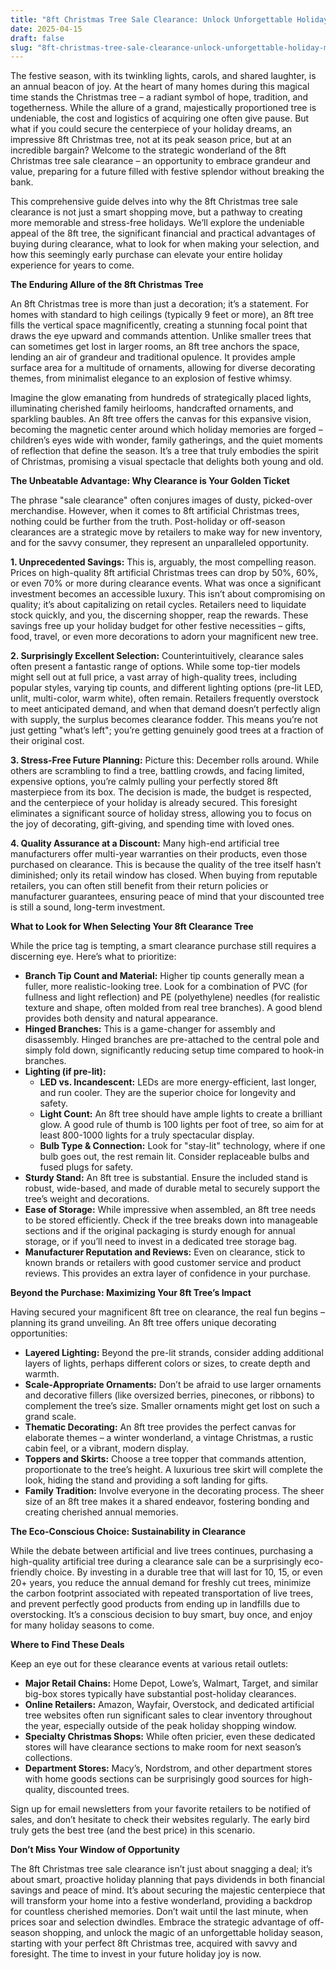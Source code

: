 ```yaml
---
title: "8ft Christmas Tree Sale Clearance: Unlock Unforgettable Holiday Magic for Less"
date: 2025-04-15
draft: false
slug: "8ft-christmas-tree-sale-clearance-unlock-unforgettable-holiday-magic-for-less" 
---
```


The festive season, with its twinkling lights, carols, and shared laughter, is an annual beacon of joy. At the heart of many homes during this magical time stands the Christmas tree – a radiant symbol of hope, tradition, and togetherness. While the allure of a grand, majestically proportioned tree is undeniable, the cost and logistics of acquiring one often give pause. But what if you could secure the centerpiece of your holiday dreams, an impressive 8ft Christmas tree, not at its peak season price, but at an incredible bargain? Welcome to the strategic wonderland of the 8ft Christmas tree sale clearance – an opportunity to embrace grandeur and value, preparing for a future filled with festive splendor without breaking the bank.

This comprehensive guide delves into why the 8ft Christmas tree sale clearance is not just a smart shopping move, but a pathway to creating more memorable and stress-free holidays. We’ll explore the undeniable appeal of the 8ft tree, the significant financial and practical advantages of buying during clearance, what to look for when making your selection, and how this seemingly early purchase can elevate your entire holiday experience for years to come.

**The Enduring Allure of the 8ft Christmas Tree**

An 8ft Christmas tree is more than just a decoration; it’s a statement. For homes with standard to high ceilings (typically 9 feet or more), an 8ft tree fills the vertical space magnificently, creating a stunning focal point that draws the eye upward and commands attention. Unlike smaller trees that can sometimes get lost in larger rooms, an 8ft tree anchors the space, lending an air of grandeur and traditional opulence. It provides ample surface area for a multitude of ornaments, allowing for diverse decorating themes, from minimalist elegance to an explosion of festive whimsy.

Imagine the glow emanating from hundreds of strategically placed lights, illuminating cherished family heirlooms, handcrafted ornaments, and sparkling baubles. An 8ft tree offers the canvas for this expansive vision, becoming the magnetic center around which holiday memories are forged – children’s eyes wide with wonder, family gatherings, and the quiet moments of reflection that define the season. It’s a tree that truly embodies the spirit of Christmas, promising a visual spectacle that delights both young and old.

**The Unbeatable Advantage: Why Clearance is Your Golden Ticket**

The phrase "sale clearance" often conjures images of dusty, picked-over merchandise. However, when it comes to 8ft artificial Christmas trees, nothing could be further from the truth. Post-holiday or off-season clearances are a strategic move by retailers to make way for new inventory, and for the savvy consumer, they represent an unparalleled opportunity.

**1. Unprecedented Savings:** This is, arguably, the most compelling reason. Prices on high-quality 8ft artificial Christmas trees can drop by 50%, 60%, or even 70% or more during clearance events. What was once a significant investment becomes an accessible luxury. This isn’t about compromising on quality; it’s about capitalizing on retail cycles. Retailers need to liquidate stock quickly, and you, the discerning shopper, reap the rewards. These savings free up your holiday budget for other festive necessities – gifts, food, travel, or even more decorations to adorn your magnificent new tree.

**2. Surprisingly Excellent Selection:** Counterintuitively, clearance sales often present a fantastic range of options. While some top-tier models might sell out at full price, a vast array of high-quality trees, including popular styles, varying tip counts, and different lighting options (pre-lit LED, unlit, multi-color, warm white), often remain. Retailers frequently overstock to meet anticipated demand, and when that demand doesn’t perfectly align with supply, the surplus becomes clearance fodder. This means you’re not just getting "what’s left"; you’re getting genuinely good trees at a fraction of their original cost.

**3. Stress-Free Future Planning:** Picture this: December rolls around. While others are scrambling to find a tree, battling crowds, and facing limited, expensive options, you’re calmly pulling your perfectly stored 8ft masterpiece from its box. The decision is made, the budget is respected, and the centerpiece of your holiday is already secured. This foresight eliminates a significant source of holiday stress, allowing you to focus on the joy of decorating, gift-giving, and spending time with loved ones.

**4. Quality Assurance at a Discount:** Many high-end artificial tree manufacturers offer multi-year warranties on their products, even those purchased on clearance. This is because the quality of the tree itself hasn’t diminished; only its retail window has closed. When buying from reputable retailers, you can often still benefit from their return policies or manufacturer guarantees, ensuring peace of mind that your discounted tree is still a sound, long-term investment.

**What to Look for When Selecting Your 8ft Clearance Tree**

While the price tag is tempting, a smart clearance purchase still requires a discerning eye. Here’s what to prioritize:

* **Branch Tip Count and Material:** Higher tip counts generally mean a fuller, more realistic-looking tree. Look for a combination of PVC (for fullness and light reflection) and PE (polyethylene) needles (for realistic texture and shape, often molded from real tree branches). A good blend provides both density and natural appearance.
* **Hinged Branches:** This is a game-changer for assembly and disassembly. Hinged branches are pre-attached to the central pole and simply fold down, significantly reducing setup time compared to hook-in branches.
* **Lighting (if pre-lit):**
  + **LED vs. Incandescent:** LEDs are more energy-efficient, last longer, and run cooler. They are the superior choice for longevity and safety.
  + **Light Count:** An 8ft tree should have ample lights to create a brilliant glow. A good rule of thumb is 100 lights per foot of tree, so aim for at least 800-1000 lights for a truly spectacular display.
  + **Bulb Type & Connection:** Look for "stay-lit" technology, where if one bulb goes out, the rest remain lit. Consider replaceable bulbs and fused plugs for safety.
* **Sturdy Stand:** An 8ft tree is substantial. Ensure the included stand is robust, wide-based, and made of durable metal to securely support the tree’s weight and decorations.
* **Ease of Storage:** While impressive when assembled, an 8ft tree needs to be stored efficiently. Check if the tree breaks down into manageable sections and if the original packaging is sturdy enough for annual storage, or if you’ll need to invest in a dedicated tree storage bag.
* **Manufacturer Reputation and Reviews:** Even on clearance, stick to known brands or retailers with good customer service and product reviews. This provides an extra layer of confidence in your purchase.

**Beyond the Purchase: Maximizing Your 8ft Tree’s Impact**

Having secured your magnificent 8ft tree on clearance, the real fun begins – planning its grand unveiling. An 8ft tree offers unique decorating opportunities:

* **Layered Lighting:** Beyond the pre-lit strands, consider adding additional layers of lights, perhaps different colors or sizes, to create depth and warmth.
* **Scale-Appropriate Ornaments:** Don’t be afraid to use larger ornaments and decorative fillers (like oversized berries, pinecones, or ribbons) to complement the tree’s size. Smaller ornaments might get lost on such a grand scale.
* **Thematic Decorating:** An 8ft tree provides the perfect canvas for elaborate themes – a winter wonderland, a vintage Christmas, a rustic cabin feel, or a vibrant, modern display.
* **Toppers and Skirts:** Choose a tree topper that commands attention, proportionate to the tree’s height. A luxurious tree skirt will complete the look, hiding the stand and providing a soft landing for gifts.
* **Family Tradition:** Involve everyone in the decorating process. The sheer size of an 8ft tree makes it a shared endeavor, fostering bonding and creating cherished annual memories.

**The Eco-Conscious Choice: Sustainability in Clearance**

While the debate between artificial and live trees continues, purchasing a high-quality artificial tree during a clearance sale can be a surprisingly eco-friendly choice. By investing in a durable tree that will last for 10, 15, or even 20+ years, you reduce the annual demand for freshly cut trees, minimize the carbon footprint associated with repeated transportation of live trees, and prevent perfectly good products from ending up in landfills due to overstocking. It’s a conscious decision to buy smart, buy once, and enjoy for many holiday seasons to come.

**Where to Find These Deals**

Keep an eye out for these clearance events at various retail outlets:

* **Major Retail Chains:** Home Depot, Lowe’s, Walmart, Target, and similar big-box stores typically have substantial post-holiday clearances.
* **Online Retailers:** Amazon, Wayfair, Overstock, and dedicated artificial tree websites often run significant sales to clear inventory throughout the year, especially outside of the peak holiday shopping window.
* **Specialty Christmas Shops:** While often pricier, even these dedicated stores will have clearance sections to make room for next season’s collections.
* **Department Stores:** Macy’s, Nordstrom, and other department stores with home goods sections can be surprisingly good sources for high-quality, discounted trees.

Sign up for email newsletters from your favorite retailers to be notified of sales, and don’t hesitate to check their websites regularly. The early bird truly gets the best tree (and the best price) in this scenario.

**Don’t Miss Your Window of Opportunity**

The 8ft Christmas tree sale clearance isn’t just about snagging a deal; it’s about smart, proactive holiday planning that pays dividends in both financial savings and peace of mind. It’s about securing the majestic centerpiece that will transform your home into a festive wonderland, providing a backdrop for countless cherished memories. Don’t wait until the last minute, when prices soar and selection dwindles. Embrace the strategic advantage of off-season shopping, and unlock the magic of an unforgettable holiday season, starting with your perfect 8ft Christmas tree, acquired with savvy and foresight. The time to invest in your future holiday joy is now.